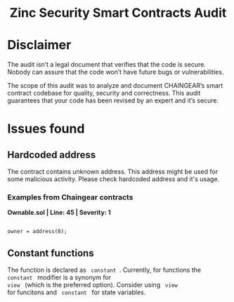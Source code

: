 <h1 align="center">Zinc Security Smart Contracts Audit</h1>

# Disclaimer 

The audit isn’t a legal document that verifies that the code is secure. Nobody can assure that the code won’t have future bugs or vulnerabilities.  

The scope of this audit was to analyze and document CHAINGEAR’s smart contract codebase for quality, security and correctness. This audit guarantees that your code has been revised by an expert and it’s secure. 

# Issues found 

## Hardcoded address 

The contract contains unknown address. This address might be used for some malicious activity. Please check hardcoded address and it's usage.

### Examples from Chaingear contracts

**Ownable.sol | Line: 45 | Severity: 1**

```solidity

owner = address(0);

```

## Constant functions 

The function is declared as <code> constant </code>. Currently, for functions the <code> constant </code> modifier is a synonym for <code> view </code> (which is the preferred option). Consider using <code> view </code> for funcitons and <code> constant </code> for state variables.